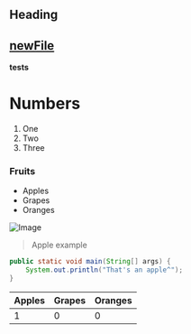 ## Heading

[newFile](https://aziiz0.github.io/cse15l-lab-reports/newFile.md)
---

**tests**

# Numbers

1. One
2. Two
3. Three

### Fruits

* Apples
* Grapes
* Oranges

![Image](https://i5.walmartimages.com/asr/6ba3d69b-4c3e-4d74-b875-e565b7bab40f_2.4077a6a330f2ce5a08708847a6e011c0.jpeg?odnHeight=612&odnWidth=612&odnBg=FFFFFF)
> Apple example

```Java
public static void main(String[] args) {
    System.out.println("That's an apple^");
}
```
|Apples|Grapes|Oranges|
|-|-|-|
|1|0|0|